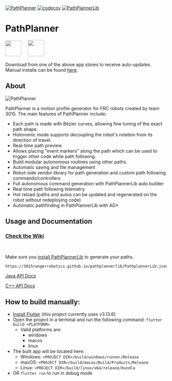 [![PathPlanner](https://github.com/mjansen4857/pathplanner/actions/workflows/pathplanner-ci.yaml/badge.svg)](https://github.com/mjansen4857/pathplanner/actions/workflows/pathplanner-ci.yaml)
[![codecov](https://codecov.io/gh/mjansen4857/pathplanner/branch/main/graph/badge.svg?token=RRJY4YR69W)](https://codecov.io/gh/mjansen4857/pathplanner)
[![PathPlannerLib](https://github.com/mjansen4857/pathplanner/actions/workflows/pplib-ci.yml/badge.svg)](https://github.com/mjansen4857/pathplanner/actions/workflows/pplib-ci.yml)

# PathPlanner
<a href="https://www.microsoft.com/en-us/p/frc-pathplanner/9nqbkb5dw909?cid=storebadge&ocid=badge&rtc=1&activetab=pivot:overviewtab"><img src="https://mjansen4857.com/badges/windows.svg" height=50></a>
&nbsp;&nbsp;&nbsp;
<a href="https://apps.apple.com/us/app/frc-pathplanner/id1593046876"><img src="https://mjansen4857.com/badges/mac.svg" height=51></a>

Download from one of the above app stores to receive auto-updates. Manual installs can be found [here](https://github.com/mjansen4857/pathplanner/releases).

## About
![PathPlanner](https://github.com/mjansen4857/pathplanner/assets/9343077/41e73558-1e0e-4d08-a4b1-18b3d065462c)

PathPlanner is a motion profile generator for FRC robots created by team 3015. The main features of PathPlanner include:
* Each path is made with Bézier curves, allowing fine tuning of the exact path shape.
* Holonomic mode supports decoupling the robot's rotation from its direction of travel.
* Real-time path preview
* Allows placing "event markers" along the path which can be used to trigger other code while path following.
* Build modular autonomous routines using other paths.
* Automatic saving and file management
* Robot-side vendor library for path generation and custom path following commands/controllers
* Full autonomous command generation with PathPlannerLib auto builder
* Real time path following telemetry
* Hot reload (paths and autos can be updated and regenerated on the robot without redeploying code)
* Automatic pathfinding in PathPlannerLib with AD*

## Usage and Documentation
### [Check the Wiki](https://github.com/mjansen4857/pathplanner/wiki)

<br/>

Make sure you [install PathPlannerLib](https://github.com/mjansen4857/pathplanner/wiki/PathPlannerLib:-Installing) to generate your paths.
```
https://3015rangerrobotics.github.io/pathplannerlib/PathplannerLib.json
```

[Java API Docs](https://mjansen4857.com/pathplanner/docs/java/)

[C++ API Docs](https://mjansen4857.com/pathplanner/docs/cpp/)

## How to build manually:
* [Install Flutter](https://flutter.dev/docs/get-started/install) (this project currently uses v3.13.6)
* Open the project in a terminal and run the following command: `flutter build <PLATFORM>`
   * Valid platforms are:
      * windows
      * macos
      * linux
* The built app will be located here:
    * Windows: `<PROJECT DIR>/build/windows/runner/Release`
    * maxOS: `<PROJECT DIR>/build/macos/Build/Products/Release`
    * Linux: `<PROJECT DIR>/build/linux/x64/release/bundle`
* OR `flutter run` to run in debug mode

